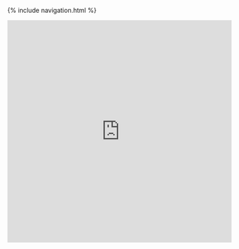 {% include navigation.html %}

<iframe frameborder="0" width="100%" height="500px" src="https://replit.com/@AnikaSharma14/AnikaIndi?from=notifications#menu.py?embed=true"></iframe>

